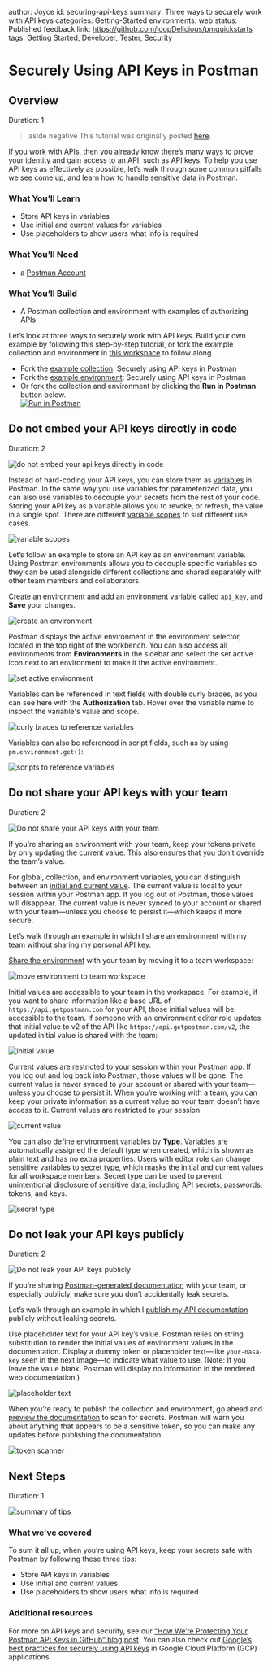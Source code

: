 author: Joyce
id: securing-api-keys
summary: Three ways to securely work with API keys
categories: Getting-Started
environments: web
status: Published
feedback link: https://github.com/loopDelicious/pmquickstarts
tags: Getting Started, Developer, Tester, Security

# Securely Using API Keys in Postman

<!-- ------------------------ -->

## Overview

Duration: 1

> aside negative
> This tutorial was originally posted [here](https://www.postman.com/postman/workspace/postman-team-collections/collection/1559645-3118cfc8-97a9-4133-a5c7-093784d50d20?ctx=documentation).

If you work with APIs, then you already know there’s many ways to prove your identity and gain access to an API, such as API keys. To help you use API keys as effectively as possible, let’s walk through some common pitfalls we see come up, and learn how to handle sensitive data in Postman.

### What You’ll Learn

- Store API keys in variables
- Use initial and current values for variables
- Use placeholders to show users what info is required

### What You’ll Need

- a [Postman Account](https://identity.getpostman.com/signup)

### What You’ll Build

- A Postman collection and environment with examples of authorizing APIs

Let’s look at three ways to securely work with API keys. Build your own example by following this step-by-step tutorial, or fork the example collection and environment in [this workspace](https://www.postman.com/postman/workspace/postman-team-collections/overview) to follow along.

- Fork the [example collection](https://www.postman.com/postman/workspace/postman-team-collections/collection/1559645-3118cfc8-97a9-4133-a5c7-093784d50d20): Securely using API keys in Postman
- Fork the [example environment](https://www.postman.com/postman/workspace/postman-team-collections/environment/1559645-8157cb13-916b-43bd-ba9b-40cc9c465c68): Securely using API keys in Postman
- Or fork the collection and environment by clicking the **Run in Postman** button below.
  </br>
  [![Run in Postman](_shared_assets/button.svg)](https://god.gw.postman.com/run-collection/1559645-3118cfc8-97a9-4133-a5c7-093784d50d20?action=collection%2Ffork&collection-url=entityId%3D1559645-3118cfc8-97a9-4133-a5c7-093784d50d20%26entityType%3Dcollection%26workspaceId%3D34f3a42c-18a7-4ad6-83fb-2c05767d63a7#?env%5BSecurely%20using%20API%20keys%20in%20Postman%5D=W3sia2V5IjoiYmFzZV91cmwiLCJ2YWx1ZSI6Imh0dHBzOi8vYXBpLmdldHBvc3RtYW4uY29tIiwiZW5hYmxlZCI6dHJ1ZX0seyJrZXkiOiJhcGlfa2V5IiwidmFsdWUiOiJ5b3VyLW5hc2Eta2V5IiwiZW5hYmxlZCI6dHJ1ZX0seyJrZXkiOiJwb3N0bWFuX2FwaV9rZXkiLCJ2YWx1ZSI6InlvdXItcG9zdG1hbi1rZXkiLCJlbmFibGVkIjp0cnVlfV0=)

<!-- ------------------------ -->

## Do not embed your API keys directly in code

Duration: 2

![do not embed your api keys directly in code](assets/tip_1.png)

Instead of hard-coding your API keys, you can store them as [variables](https://learning.postman.com/docs/sending-requests/variables/) in Postman. In the same way you use variables for parameterized data, you can also use variables to decouple your secrets from the rest of your code. Storing your API key as a variable allows you to revoke, or refresh, the value in a single spot. There are different [variable scopes](https://learning.postman.com/docs/sending-requests/variables/#variable-scopes) to suit different use cases.

![variable scopes](assets/var-scope-v10.jpeg)

Let’s follow an example to store an API key as an environment variable. Using Postman environments allows you to decouple specific variables so they can be used alongside different collections and shared separately with other team members and collaborators.

[Create an environment](https://learning.postman.com/docs/sending-requests/managing-environments/#creating-environments) and add an environment variable called `api_key`, and **Save** your changes.

![create an environment](assets/create_env.png)

Postman displays the active environment in the environment selector, located in the top right of the workbench. You can also access all environments from **Environments** in the sidebar and select the set active icon next to an environment to make it the active environment.

![set active environment](assets/set_active.png)

Variables can be referenced in text fields with double curly braces, as you can see here with the **Authorization** tab. Hover over the variable name to inspect the variable's value and scope.

![curly braces to reference variables](assets/auth_method.png)

Variables can also be referenced in script fields, such as by using `pm.environment.get()`:

![scripts to reference variables](assets/script.png)

<!-- ------------------------ -->

## Do not share your API keys with your team

Duration: 2

![Do not share your API keys with your team](assets/tip_2.png)

If you’re sharing an environment with your team, keep your tokens private by only updating the current value. This also ensures that you don’t override the team’s value.

For global, collection, and environment variables, you can distinguish between an [initial and current value](https://learning.postman.com/docs/postman/variables-and-environments/managing-environments/#adding-environment-variables). The current value is local to your session within your Postman app. If you log out of Postman, those values will disappear. The current value is never synced to your account or shared with your team—unless you choose to persist it—which keeps it more secure.

Let’s walk through an example in which I share an environment with my team without sharing my personal API key.

[Share the environment](https://learning.postman.com/docs/sending-requests/managing-environments/#working-with-environments-as-a-team) with your team by moving it to a team workspace:

![move environment to team workspace](assets/team.png)

Initial values are accessible to your team in the workspace. For example, if you want to share information like a base URL of `https://api.getpostman.com` for your API, those initial values will be accessible to the team. If someone with an environment editor role updates that initial value to v2 of the API like `https://api.getpostman.com/v2`, the updated initial value is shared with the team:

![initial value](assets/baseurl.png)

Current values are restricted to your session within your Postman app. If you log out and log back into Postman, those values will be gone. The current value is never synced to your account or shared with your team—unless you choose to persist it. When you’re working with a team, you can keep your private information as a current value so your team doesn’t have access to it. Current values are restricted to your session:

![current value](assets/current.png)

You can also define environment variables by **Type**. Variables are automatically assigned the default type when created, which is shown as plain text and has no extra properties. Users with editor role can change sensitive variables to [secret type](https://learning.postman.com/docs/sending-requests/variables/#variable-types), which masks the initial and current values for all workspace members. Secret type can be used to prevent unintentional disclosure of sensitive data, including API secrets, passwords, tokens, and keys.

![secret type](assets/secret.png)

<!-- ------------------------ -->

## Do not leak your API keys publicly

Duration: 2

![Do not leak your API keys publicly](assets/tip_3.png)

If you’re sharing [Postman-generated documentation](https://learning.postman.com/docs/publishing-your-api/documenting-your-api/) with your team, or especially publicly, make sure you don’t accidentally leak secrets.

Let’s walk through an example in which I [publish my API documentation](https://learning.postman.com/docs/publishing-your-api/publishing-your-docs/) publicly without leaking secrets.

Use placeholder text for your API key’s value. Postman relies on string substitution to render the initial values of environment values in the documentation. Display a dummy token or placeholder text—like `your-nasa-key` seen in the next image—to indicate what value to use. (Note: If you leave the value blank, Postman will display no information in the rendered web documentation.)

![placeholder text](assets/placeholder.png)

When you’re ready to publish the collection and environment, go ahead and [preview the documentation](https://learning.postman.com/docs/postman/api-documentation/publishing-your-docs/#configuring-your-public-docs) to scan for secrets. Postman will warn you about anything that appears to be a sensitive token, so you can make any updates before publishing the documentation:

![token scanner](assets/publish_secret.png)

<!-- ------------------------ -->

## Next Steps

Duration: 1

![summary of tips](assets/tip_all.png)

### What we've covered

To sum it all up, when you’re using API keys, keep your secrets safe with Postman by following these three tips:

- Store API keys in variables
- Use initial and current values
- Use placeholders to show users what info is required

### Additional resources

For more on API keys and security, see our [“How We’re Protecting Your Postman API Keys in GitHub” blog post](https://blog.postman.com/how-were-protecting-your-postman-api-keys-in-github/). You can also check out [Google’s best practices for securely using API keys](https://support.google.com/googleapi/answer/6310037) in Google Cloud Platform (GCP) applications.
